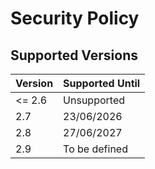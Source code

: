 # Security Policy

## Supported Versions

| Version | Supported Until |
| ------- | --------------- |
| <= 2.6  | Unsupported     |
| 2.7     | 23/06/2026      |
| 2.8     | 27/06/2027      |
| 2.9     | To be defined   |
